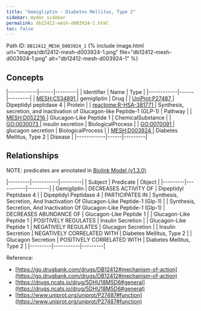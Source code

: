 ```yaml
---
title: "Gemigliptin - Diabetes Mellitus, Type 2"
sidebar: mydoc_sidebar
permalink: db12412-mesh-d003924-1.html
toc: false 
---
```



Path ID: `DB12412_MESH_D003924_1`
{% include image.html url="images/db12412-mesh-d003924-1.png" file="db12412-mesh-d003924-1.png" alt="db12412-mesh-d003924-1" %}

## Concepts

|------------|------|---------|
| Identifier | Name | Type    |
|------------|------|---------|
| <a href="https://identifiers.org/MESH:C534891">MESH:C534891 </a> | gemigliptin | Drug |
| <a href="https://identifiers.org/UniProt:P27487">UniProt:P27487 </a> | Dipeptidyl peptidase 4 | Protein |
| <a href="https://identifiers.org/reactome:R-HSA-381771">reactome:R-HSA-381771 </a> | Synthesis, secretion, and inactivation of Glucagon-like Peptide-1 (GLP-1) | Pathway |
| <a href="https://identifiers.org/MESH:D052216">MESH:D052216 </a> | Glucagon-Like Peptide 1 | ChemicalSubstance |
| <a href="https://identifiers.org/GO:0030073">GO:0030073 </a> | insulin secretion | BiologicalProcess |
| <a href="https://identifiers.org/GO:0070091">GO:0070091 </a> | glucagon secretion | BiologicalProcess |
| <a href="https://identifiers.org/MESH:D003924">MESH:D003924 </a> | Diabetes Mellitus, Type 2 | Disease |
|------------|------|---------|

## Relationships


NOTE: predicates are annotated in <a href="https://github.com/biolink/biolink-model/releases/tag/v1.3.0">Biolink Model (v1.3.0)</a>

|---------|-----------|---------|
| Subject | Predicate | Object  |
|---------|-----------|---------|
| Gemigliptin | DECREASES ACTIVITY OF | Dipeptidyl Peptidase 4 |
| Dipeptidyl Peptidase 4 | PARTICIPATES IN | Synthesis, Secretion, And Inactivation Of Glucagon-Like Peptide-1 (Glp-1) |
| Synthesis, Secretion, And Inactivation Of Glucagon-Like Peptide-1 (Glp-1) | DECREASES ABUNDANCE OF | Glucagon-Like Peptide 1 |
| Glucagon-Like Peptide 1 | POSITIVELY REGULATES | Insulin Secretion |
| Glucagon-Like Peptide 1 | NEGATIVELY REGULATES | Glucagon Secretion |
| Insulin Secretion | NEGATIVELY CORRELATED WITH | Diabetes Mellitus, Type 2 |
| Glucagon Secretion | POSITIVELY CORRELATED WITH | Diabetes Mellitus, Type 2 |
|---------|-----------|---------|

Reference: 
  - [https://go.drugbank.com/drugs/DB12412#mechanism-of-action](https://go.drugbank.com/drugs/DB12412#mechanism-of-action)
  - [https://drugs.ncats.io/drug/5DHU18M5D6#general](https://drugs.ncats.io/drug/5DHU18M5D6#general)
  - [https://www.uniprot.org/uniprot/P27487#function](https://www.uniprot.org/uniprot/P27487#function)

